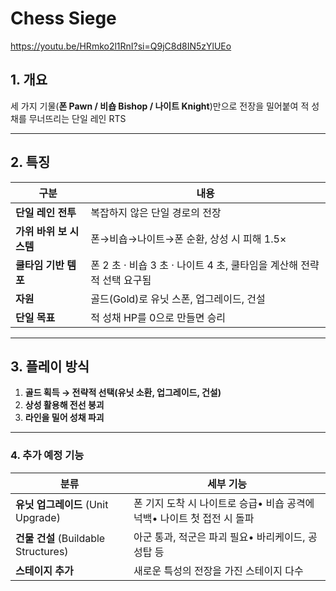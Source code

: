 ﻿# Chess Siege
https://youtu.be/HRmko2l1RnI?si=Q9jC8d8IN5zYlUEo
## 1. 개요

세 가지 기물(**폰 Pawn / 비숍 Bishop / 나이트 Knight**)만으로 전장을 밀어붙여 적 성채를 무너뜨리는 단일 레인 RTS

---

## 2. 특징

| 구분 | 내용 |
| --- | --- |
| **단일 레인 전투** | 복잡하지 않은 단일 경로의 전장 |
| **가위 바위 보 시스템** | 폰→비숍→나이트→폰 순환, 상성 시 피해 1.5× |
| **쿨타임 기반 템포** | 폰 2 초 · 비숍 3 초 · 나이트 4 초, 쿨타임을 계산해 전략적 선택 요구됨 |
| **자원** | 골드(Gold)로 유닛 스폰, 업그레이드, 건설 |
| **단일 목표** | 적 성채 HP를 0으로 만들면 승리 |

---

## 3. 플레이 방식

1. **골드 획득 → 전략적 선택(유닛 소환, 업그레이드, 건설)**
2. **상성 활용해 전선 붕괴**
3. **라인을 밀어 성채 파괴**

---

### 4. 추가 예정 기능

| 분류 | 세부 기능                                       |
| --- |---------------------------------------------|
| **유닛 업그레이드** (Unit Upgrade) | 폰 기지 도착 시 나이트로 승급• 비숍 공격에 넉백• 나이트 첫 접전 시 돌파 |
| **건물 건설** (Buildable Structures) | 아군 통과, 적군은 파괴 필요• 바리케이드, 공성탑 등              |
| **스테이지 추가** | 새로운 특성의 전장을 가진 스테이지 다수                      |
